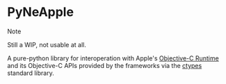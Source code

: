 # PyNeApple

> [!NOTE]  
> Still a WIP, not usable at all.

A pure-python library for interoperation with Apple's [Objective-C Runtime](<https://developer.apple.com/documentation/objectivec?language=objc>) and its Objective-C APIs provided by the frameworks via the [ctypes](<https://docs.python.org/3/library/ctypes.html>) standard library.
